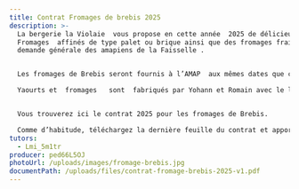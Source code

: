 ```yaml
---
title: Contrat Fromages de brebis 2025
description: >-
  La bergerie la Violaie  vous propose en cette année  2025 de délicieux de
  Fromages  affinés de type palet ou brique ainsi que des fromages frais et à la
  demande générale des amapiens de la Faisselle .


  Les fromages de Brebis seront fournis à l’AMAP  aux mêmes dates que celles des  yaourts de brebis 

  Yaourts et  fromages   sont  fabriqués par Yohann et Romain avec le lait de leurs brebis.


  Vous trouverez ici le contrat 2025 pour les fromages de Brebis.

  Comme d’habitude, téléchargez la dernière feuille du contrat et apportez-la avec les chèques à l’AMAP ou envoyez le tout au tuteur.
tutors:
  - Lmi_5m1tr
producer: ped66L5OJ
photoUrl: /uploads/images/fromage-brebis.jpg
documentPath: /uploads/files/contrat-fromage-brebis-2025-v1.pdf
---
```

